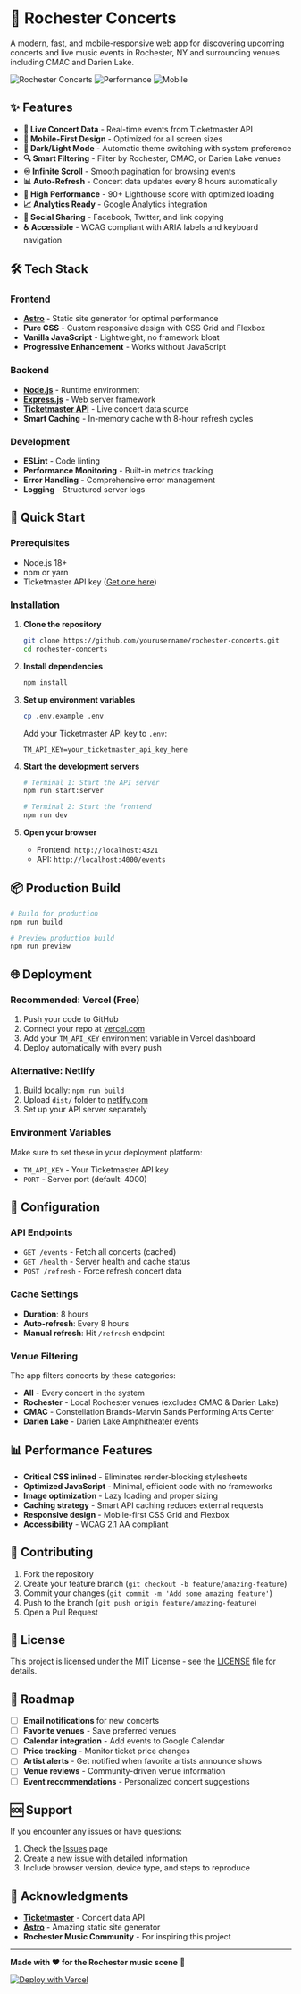 # 🎸 Rochester Concerts

A modern, fast, and mobile-responsive web app for discovering upcoming concerts and live music events in Rochester, NY and surrounding venues including CMAC and Darien Lake.

![Rochester Concerts](https://img.shields.io/badge/Live%20Music-Rochester%20NY-blue?style=for-the-badge)
![Performance](https://img.shields.io/badge/Performance-90%2B-green?style=for-the-badge)
![Mobile](https://img.shields.io/badge/Mobile-Responsive-purple?style=for-the-badge)

## ✨ Features

- **🎵 Live Concert Data** - Real-time events from Ticketmaster API
- **📱 Mobile-First Design** - Optimized for all screen sizes
- **🌙 Dark/Light Mode** - Automatic theme switching with system preference
- **🔍 Smart Filtering** - Filter by Rochester, CMAC, or Darien Lake venues
- **♾️ Infinite Scroll** - Smooth pagination for browsing events
- **📊 Auto-Refresh** - Concert data updates every 8 hours automatically
- **🚀 High Performance** - 90+ Lighthouse score with optimized loading
- **📈 Analytics Ready** - Google Analytics integration
- **🔗 Social Sharing** - Facebook, Twitter, and link copying
- **♿ Accessible** - WCAG compliant with ARIA labels and keyboard navigation

## 🛠 Tech Stack

### Frontend
- **[Astro](https://astro.build/)** - Static site generator for optimal performance
- **Pure CSS** - Custom responsive design with CSS Grid and Flexbox
- **Vanilla JavaScript** - Lightweight, no framework bloat
- **Progressive Enhancement** - Works without JavaScript

### Backend
- **[Node.js](https://nodejs.org/)** - Runtime environment
- **[Express.js](https://expressjs.com/)** - Web server framework
- **[Ticketmaster API](https://developer.ticketmaster.com/)** - Live concert data source
- **Smart Caching** - In-memory cache with 8-hour refresh cycles

### Development
- **ESLint** - Code linting
- **Performance Monitoring** - Built-in metrics tracking
- **Error Handling** - Comprehensive error management
- **Logging** - Structured server logs

## 🚀 Quick Start

### Prerequisites
- Node.js 18+ 
- npm or yarn
- Ticketmaster API key ([Get one here](https://developer.ticketmaster.com/))

### Installation

1. **Clone the repository**
   ```bash
   git clone https://github.com/yourusername/rochester-concerts.git
   cd rochester-concerts
   ```

2. **Install dependencies**
   ```bash
   npm install
   ```

3. **Set up environment variables**
   ```bash
   cp .env.example .env
   ```
   
   Add your Ticketmaster API key to `.env`:
   ```env
   TM_API_KEY=your_ticketmaster_api_key_here
   ```

4. **Start the development servers**
   ```bash
   # Terminal 1: Start the API server
   npm run start:server
   
   # Terminal 2: Start the frontend
   npm run dev
   ```

5. **Open your browser**
   - Frontend: `http://localhost:4321`
   - API: `http://localhost:4000/events`

## 📦 Production Build

```bash
# Build for production
npm run build

# Preview production build
npm run preview
```

## 🌐 Deployment

### Recommended: Vercel (Free)
1. Push your code to GitHub
2. Connect your repo at [vercel.com](https://vercel.com)
3. Add your `TM_API_KEY` environment variable in Vercel dashboard
4. Deploy automatically with every push

### Alternative: Netlify
1. Build locally: `npm run build`
2. Upload `dist/` folder to [netlify.com](https://netlify.com)
3. Set up your API server separately

### Environment Variables
Make sure to set these in your deployment platform:
- `TM_API_KEY` - Your Ticketmaster API key
- `PORT` - Server port (default: 4000)

## 🔧 Configuration

### API Endpoints

- `GET /events` - Fetch all concerts (cached)
- `GET /health` - Server health and cache status
- `POST /refresh` - Force refresh concert data

### Cache Settings
- **Duration**: 8 hours
- **Auto-refresh**: Every 8 hours
- **Manual refresh**: Hit `/refresh` endpoint

### Venue Filtering
The app filters concerts by these categories:
- **All** - Every concert in the system
- **Rochester** - Local Rochester venues (excludes CMAC & Darien Lake)
- **CMAC** - Constellation Brands-Marvin Sands Performing Arts Center
- **Darien Lake** - Darien Lake Amphitheater events

## 📊 Performance Features

- **Critical CSS inlined** - Eliminates render-blocking stylesheets
- **Optimized JavaScript** - Minimal, efficient code with no frameworks
- **Image optimization** - Lazy loading and proper sizing
- **Caching strategy** - Smart API caching reduces external requests
- **Responsive design** - Mobile-first CSS Grid and Flexbox
- **Accessibility** - WCAG 2.1 AA compliant

## 🤝 Contributing

1. Fork the repository
2. Create your feature branch (`git checkout -b feature/amazing-feature`)
3. Commit your changes (`git commit -m 'Add some amazing feature'`)
4. Push to the branch (`git push origin feature/amazing-feature`)
5. Open a Pull Request

## 📝 License

This project is licensed under the MIT License - see the [LICENSE](LICENSE) file for details.

## 🎯 Roadmap

- [ ] **Email notifications** for new concerts
- [ ] **Favorite venues** - Save preferred venues
- [ ] **Calendar integration** - Add events to Google Calendar
- [ ] **Price tracking** - Monitor ticket price changes
- [ ] **Artist alerts** - Get notified when favorite artists announce shows
- [ ] **Venue reviews** - Community-driven venue information
- [ ] **Event recommendations** - Personalized concert suggestions

## 🆘 Support

If you encounter any issues or have questions:

1. Check the [Issues](https://github.com/yourusername/rochester-concerts/issues) page
2. Create a new issue with detailed information
3. Include browser version, device type, and steps to reproduce

## 🙏 Acknowledgments

- **[Ticketmaster](https://www.ticketmaster.com/)** - Concert data API
- **[Astro](https://astro.build/)** - Amazing static site generator
- **Rochester Music Community** - For inspiring this project

---

**Made with ❤️ for the Rochester music scene** 🎸

[![Deploy with Vercel](https://vercel.com/button)](https://vercel.com/new/clone?repository-url=https://github.com/yourusername/rochester-concerts)
